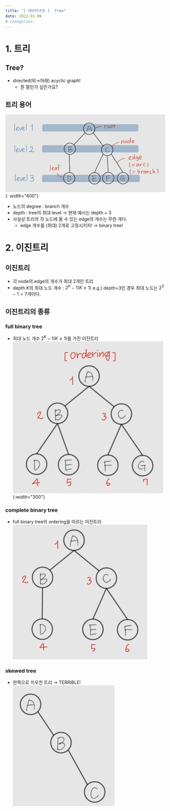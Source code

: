 ```yaml
---
title: "[ 데이터구조 ]  Tree"
date: 2022-01-09
# categories: 
---
```


# 1. 트리

## Tree?
- directed(위→아래) acyclic graph!
    - 뭔 말인가 싶은가요?

## 트리 용어
![1.jpg](/assets/images/posts/2022-01-09/1.jpg){: width="400"}

- 노드의 degree : branch 개수
- depth : tree의 최대 level → 현재 예시는 depth = 3
- 사실상 트리의 각 노드에 올 수 있는 edge의 개수는 무한 개다.
    - edge 개수를 (최대) 2개로 고정시키자! → binary tree!



# 2. 이진트리

## 이진트리
- 각 node의 edge의 개수가 최대 2개인 트리
- depth K의 최대 노드 개수 : $2^K-1 (K≥1)$
    e.g.) depth=3인 경우 최대 노드는 $2^3-1=7$개이다.

## 이진트리의 종류

### full binary tree
- 최대 노드 개수 $2^K-1 (K≥1)$를 가진 이진트리
![2.jpg](/assets/images/posts/2022-01-09/2.jpg){:width="300"}

### complete binary tree
- full binary tree의 ordering을 따르는 이진트리
![3.jpg](/assets/images/posts/2022-01-09/3.jpg)

### skewed tree
- 한쪽으로 치우친 트리 → TERRIBLE!
![4.jpg](/assets/images/posts/2022-01-09/4.jpg)